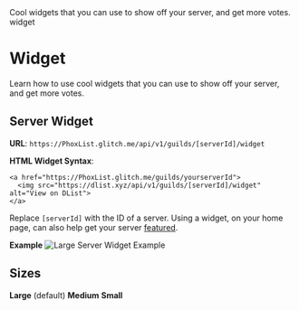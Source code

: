 <title>Widget</title>
<description>Cool widgets that you can use to show off your server, and get more votes.</description>
<url>widget</url>

# Widget
Learn how to use cool widgets that you can use to show off your server, and get more votes.

## Server Widget
**URL**: `https://PhoxList.glitch.me/api/v1/guilds/[serverId]/widget`

**HTML Widget Syntax**:
```
<a href="https://PhoxList.glitch.me/guilds/yourserverId">
  <img src="https://dlist.xyz/api/v1/guilds/[serverId]/widget" alt="View on DList">
</a>
```

Replace `[serverId]` with the ID of a server.
Using a widget, on your home page, can also help get your server [featured](/docs/get-featured).

**Example**
![Large Server Widget Example](/api/v1/guilds/744166274028011561/widget)

## Sizes
**Large** (default)
**Medium**
**Small**